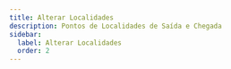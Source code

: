 ```yaml
---
title: Alterar Localidades
description: Pontos de Localidades de Saída e Chegada 
sidebar:
  label: Alterar Localidades
  order: 2
---
```



